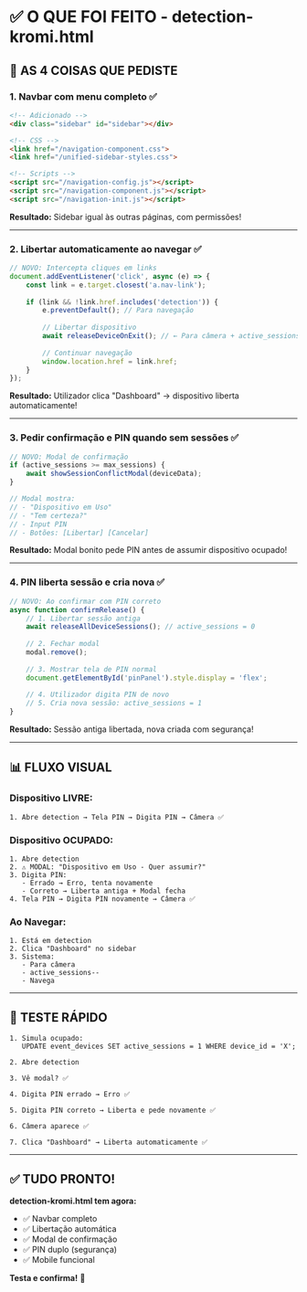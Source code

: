 # ✅ O QUE FOI FEITO - detection-kromi.html

## 🎯 AS 4 COISAS QUE PEDISTE

### **1. Navbar com menu completo** ✅
```html
<!-- Adicionado -->
<div class="sidebar" id="sidebar"></div>

<!-- CSS -->
<link href="/navigation-component.css">
<link href="/unified-sidebar-styles.css">

<!-- Scripts -->
<script src="/navigation-config.js"></script>
<script src="/navigation-component.js"></script>
<script src="/navigation-init.js"></script>
```

**Resultado:** Sidebar igual às outras páginas, com permissões!

---

### **2. Libertar automaticamente ao navegar** ✅

```javascript
// NOVO: Intercepta cliques em links
document.addEventListener('click', async (e) => {
    const link = e.target.closest('a.nav-link');
    
    if (link && !link.href.includes('detection')) {
        e.preventDefault(); // Para navegação
        
        // Libertar dispositivo
        await releaseDeviceOnExit(); // ← Para câmera + active_sessions--
        
        // Continuar navegação
        window.location.href = link.href;
    }
});
```

**Resultado:** Utilizador clica "Dashboard" → dispositivo liberta automaticamente!

---

### **3. Pedir confirmação e PIN quando sem sessões** ✅

```javascript
// NOVO: Modal de confirmação
if (active_sessions >= max_sessions) {
    await showSessionConflictModal(deviceData);
}

// Modal mostra:
// - "Dispositivo em Uso"
// - "Tem certeza?"
// - Input PIN
// - Botões: [Libertar] [Cancelar]
```

**Resultado:** Modal bonito pede PIN antes de assumir dispositivo ocupado!

---

### **4. PIN liberta sessão e cria nova** ✅

```javascript
// NOVO: Ao confirmar com PIN correto
async function confirmRelease() {
    // 1. Libertar sessão antiga
    await releaseAllDeviceSessions(); // active_sessions = 0
    
    // 2. Fechar modal
    modal.remove();
    
    // 3. Mostrar tela de PIN normal
    document.getElementById('pinPanel').style.display = 'flex';
    
    // 4. Utilizador digita PIN de novo
    // 5. Cria nova sessão: active_sessions = 1
}
```

**Resultado:** Sessão antiga libertada, nova criada com segurança!

---

## 📊 FLUXO VISUAL

### **Dispositivo LIVRE:**
```
1. Abre detection → Tela PIN → Digita PIN → Câmera ✅
```

### **Dispositivo OCUPADO:**
```
1. Abre detection
2. ⚠️ MODAL: "Dispositivo em Uso - Quer assumir?"
3. Digita PIN:
   - Errado → Erro, tenta novamente
   - Correto → Liberta antiga + Modal fecha
4. Tela PIN → Digita PIN novamente → Câmera ✅
```

### **Ao Navegar:**
```
1. Está em detection
2. Clica "Dashboard" no sidebar
3. Sistema:
   - Para câmera
   - active_sessions-- 
   - Navega
```

---

## 🧪 TESTE RÁPIDO

```
1. Simula ocupado:
   UPDATE event_devices SET active_sessions = 1 WHERE device_id = 'X';

2. Abre detection

3. Vê modal? ✅

4. Digita PIN errado → Erro ✅

5. Digita PIN correto → Liberta e pede novamente ✅

6. Câmera aparece ✅

7. Clica "Dashboard" → Liberta automaticamente ✅
```

---

## ✅ TUDO PRONTO!

**detection-kromi.html tem agora:**
- ✅ Navbar completo
- ✅ Libertação automática
- ✅ Modal de confirmação
- ✅ PIN duplo (segurança)
- ✅ Mobile funcional

**Testa e confirma!** 🚀

